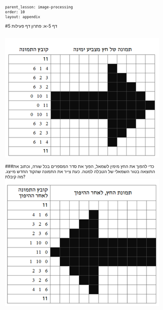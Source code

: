 ```
parent_lesson: image-processing
order: 10
layout: appendix
```

#דף 5-א: פתרון דף פעילות 5

<br/>

<div id="container" align="center">
  <img class="img-responsive" src="img25.png" title=""/>
</div>

<br/>
###כדי להפוך את החץ מימין לשמאל, הפוך את סדר המספרים בכל שורה, וכתוב את התוצאה בטור השמאלי של הטבלה למטה. כעת צייר את התמונה שהקוד החדש מייצג. מה קיבלת?

<div id="container" align="center">
  <img class="img-responsive" src="img27.png" title=""/>
</div>

<br/>
